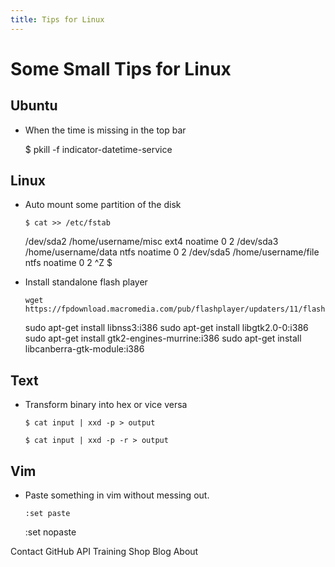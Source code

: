```yaml
---
title: Tips for Linux
---
```


# Some Small Tips for Linux

## Ubuntu

*   When the time is missing in the top bar

    $ pkill -f indicator-datetime-service

## Linux

*   Auto mount some partition of the disk

		$ cat >> /etc/fstab
    /dev/sda2       /home/username/misc      ext4        noatime     0       2
    /dev/sda3       /home/username/data      ntfs        noatime     0       2
    /dev/sda5       /home/username/file      ntfs        noatime     0       2
    ^Z
    $

*   Install standalone flash player

		wget https://fpdownload.macromedia.com/pub/flashplayer/updaters/11/flashplayer_11_sa.i386.tar.gz
    sudo apt-get install libnss3:i386
    sudo apt-get install libgtk2.0-0:i386
    sudo apt-get install gtk2-engines-murrine:i386
    sudo apt-get install libcanberra-gtk-module:i386

## Text

*   Transform binary into hex or vice versa

		$ cat input | xxd -p > output

		$ cat input | xxd -p -r > output

## Vim

*   Paste something in vim without messing out.

		:set paste
    :set nopaste

Contact GitHub API Training Shop Blog About
